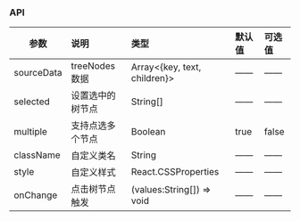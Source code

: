 ### API

| 参数         |说明        |类型 |默认值 |可选值 |
| ------------ | :----------------|:------- | :----- | :----- |
| sourceData         |treeNodes 数据 |Array<{key, text, children}> |—— |—— |
| selected |设置选中的树节点 |String[] |—— |—— |
| multiple      |支持点选多个节点  |Boolean |true |false |
| className      |自定义类名  |String |—— |—— |
| style      |自定义样式  |React.CSSProperties |—— |—— |
| onChange    | 点击树节点触发 |       (values:String[]) => void |—— |—— |